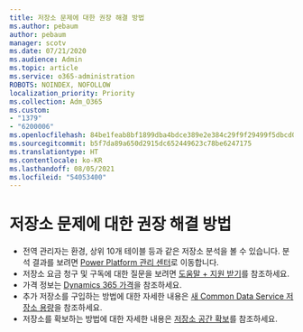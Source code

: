 ```yaml
---
title: 저장소 문제에 대한 권장 해결 방법
ms.author: pebaum
author: pebaum
manager: scotv
ms.date: 07/21/2020
ms.audience: Admin
ms.topic: article
ms.service: o365-administration
ROBOTS: NOINDEX, NOFOLLOW
localization_priority: Priority
ms.collection: Adm_O365
ms.custom:
- "1379"
- "6200006"
ms.openlocfilehash: 84be1feab8bf1899dba4bdce389e2e384c29f9f29499f5dbcd0889b014eb1676
ms.sourcegitcommit: b5f7da89a650d2915dc652449623c78be6247175
ms.translationtype: HT
ms.contentlocale: ko-KR
ms.lasthandoff: 08/05/2021
ms.locfileid: "54053400"
---
```

# <a name="recommended-solutions-for-storage-issues"></a>저장소 문제에 대한 권장 해결 방법

- 전역 관리자는 환경, 상위 10개 테이블 등과 같은 저장소 분석을 볼 수 있습니다. 분석 결과를 보려면 [Power Platform 관리 센터](https://admin.powerplatform.microsoft.com/analytics/d365ce)로 이동합니다. 
- 저장소 요금 청구 및 구독에 대한 질문을 보려면 [도움말 + 지원 받기](https://docs.microsoft.com/dynamics365/customer-engagement/admin/contact-information-microsoft-dynamics-365-online-billing-support)를 참조하세요.
- 가격 정보는 [Dynamics 365 가격](https://dynamics.microsoft.com/pricing/)을 참조하세요.
- 추가 저장소를 구입하는 방법에 대한 자세한 내용은 [새 Common Data Service 저장소 용량](https://go.microsoft.com/fwlink/p/?linkid=2010782)을 참조하세요.
- 저장소를 확보하는 방법에 대한 자세한 내용은 [저장소 공간 확보](https://go.microsoft.com/fwlink/p/?linkid=2011105)를 참조하세요.